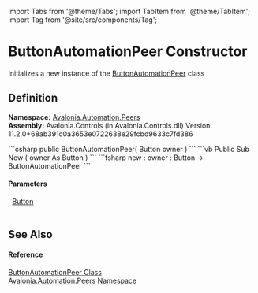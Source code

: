 import Tabs from '@theme/Tabs'; 
import TabItem from '@theme/TabItem'; 
import Tag from '@site/src/components/Tag'; 

# ButtonAutomationPeer Constructor


Initializes a new instance of the <a href="T_Avalonia_Automation_Peers_ButtonAutomationPeer">ButtonAutomationPeer</a> class



## Definition
**Namespace:** <a href="N_Avalonia_Automation_Peers">Avalonia.Automation.Peers</a>  
**Assembly:** Avalonia.Controls (in Avalonia.Controls.dll) Version: 11.2.0+68ab391c0a3653e0722638e29fcbd9633c7fd386

<Tabs groupId="api-code-preview">
<TabItem value="csharp" label="C#">
```csharp
public ButtonAutomationPeer(
	Button owner
)
```
</TabItem>
<TabItem value="vb" label="VB">
```vb
Public Sub New ( 
	owner As Button
)
```
</TabItem>
<TabItem value="fsharp" label="F#">
```fsharp
new : 
        owner : Button -> ButtonAutomationPeer
```
</TabItem>
</Tabs>



#### Parameters
<dl><dt>  <a href="T_Avalonia_Controls_Button">Button</a></dt><dd> </dd></dl>

## See Also


#### Reference
<a href="T_Avalonia_Automation_Peers_ButtonAutomationPeer">ButtonAutomationPeer Class</a>  
<a href="N_Avalonia_Automation_Peers">Avalonia.Automation.Peers Namespace</a>  
